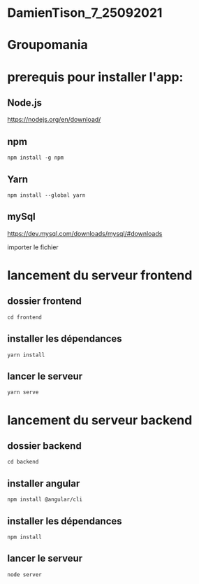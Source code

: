 # DamienTison_7_25092021
# Groupomania
# prerequis pour installer l'app:
 ## Node.js
 
 https://nodejs.org/en/download/
 
 ## npm
 ```
 npm install -g npm
 ```
 ## Yarn
 ```
 npm install --global yarn
 ```
 ## mySql
 
 https://dev.mysql.com/downloads/mysql/#downloads
 
 importer le fichier 
 
 # lancement du serveur frontend
 ## dossier frontend
 ```
 cd frontend
 ```
 
 ## installer les dépendances
 ```
 yarn install
 ````
 ## lancer le serveur
 ```
 yarn serve
 ```
 # lancement du serveur backend
 ## dossier backend
 ```
 cd backend
 ```
 ## installer angular
 ```
 npm install @angular/cli
 ```
 ## installer les dépendances
 ```
 npm install
 ```
 ## lancer le serveur
 ```
 node server
 ```
 
 
 
 
 
 
 
